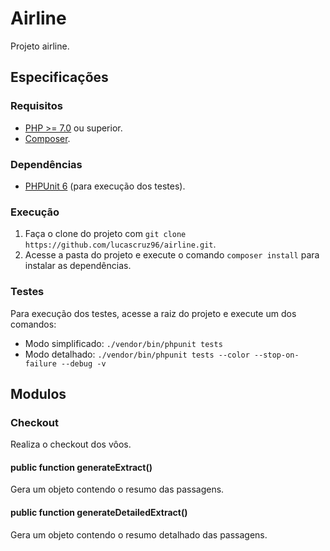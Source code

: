 # Airline

Projeto airline.

## Especificações

### Requisitos

- [PHP >= 7.0](https://www.php.net/releases/7_0_0.php) ou superior.
- [Composer](https://getcomposer.org/).

### Dependências

 - [PHPUnit 6](https://phpunit.de/getting-started/phpunit-6.html) (para execução dos testes).

### Execução

1. Faça o clone do projeto com `git clone https://github.com/lucascruz96/airline.git`.
2. Acesse a pasta do projeto e execute o comando `composer install` para instalar as dependências.

### Testes

Para execução dos testes, acesse a raiz do projeto e execute um dos comandos:

- Modo simplificado: `./vendor/bin/phpunit tests `
- Modo detalhado: `./vendor/bin/phpunit tests --color --stop-on-failure --debug -v`

## Modulos

### Checkout

Realiza o checkout dos vôos.

#### public function generateExtract()

Gera um objeto contendo o resumo das passagens.

#### public function generateDetailedExtract()

Gera um objeto contendo o resumo detalhado das passagens.